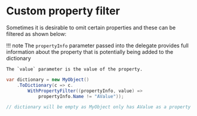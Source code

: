 # Custom property filter

Sometimes it is desirable to omit certain properties and these can be filtered as shown below:

!!! note
    The `propertyInfo` parameter passed into the delegate provides full information
    about the property that is potentially being added to the dictionary

    The `value` parameter is the value of the property.

```csharp { data-fiddle="Yk2nOY" }
var dictionary = new MyObject()
    .ToDictionary(c => c.
        WithPropertyFilter((propertyInfo, value) => 
            propertyInfo.Name != "AValue"));

// dictionary will be empty as MyObject only has AValue as a property
```